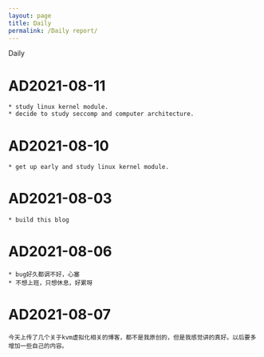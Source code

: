 ```yaml
---
layout: page
title: Daily
permalink: /Daily report/
---
```

Daily
<!--more-->

# AD2021-08-11
	* study linux kernel module.
	* decide to study seccomp and computer architecture. 

# AD2021-08-10
	* get up early and study linux kernel module. 

# AD2021-08-03
	* build this blog 
	
# AD2021-08-06
	* bug好久都调不好，心塞
	* 不想上班，只想休息，好累呀
  
# AD2021-08-07
	今天上传了几个关于kvm虚拟化相关的博客，都不是我原创的，但是我感觉讲的真好。以后要多增加一些自己的内容。
	
	
